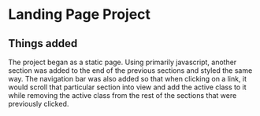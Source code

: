 # Landing Page Project
## Things added
The project began as a static page. Using primarily javascript, another section was added to the end of the previous sections and styled the same way. The navigation bar was also added so that when clicking on a link, it would scroll that particular section into view and add the active class to it while removing the active class from the rest of the sections that were previously clicked.
